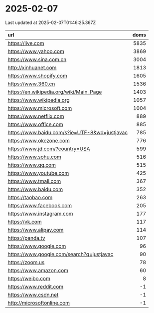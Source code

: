 # 2025-02-07

<!-- BEGIN -->
Last updated at 2025-02-07T01:46:25.367Z

url | doms
:- | -:
https://live.com | 5835
https://www.yahoo.com | 3869
https://www.sina.com.cn | 3004
http://xinhuanet.com | 1813
https://www.shopify.com | 1605
https://www.360.cn | 1536
https://en.wikipedia.org/wiki/Main_Page | 1403
https://www.wikipedia.org | 1057
https://www.microsoft.com | 1004
https://www.netflix.com | 889
https://www.office.com | 885
https://www.baidu.com/s?ie=UTF-8&wd=justjavac | 785
https://www.okezone.com | 776
https://www.jd.com/?country=USA | 599
https://www.sohu.com | 516
https://www.qq.com | 515
https://www.youtube.com | 425
https://www.tmall.com | 367
https://www.baidu.com | 352
https://taobao.com | 263
https://www.facebook.com | 205
https://www.instagram.com | 177
https://vk.com | 117
https://www.alipay.com | 114
https://panda.tv | 107
https://www.google.com | 96
https://www.google.com/search?q=justjavac | 90
https://zoom.us | 78
https://www.amazon.com | 60
https://weibo.com | 8
https://www.reddit.com | -1
https://www.csdn.net | -1
http://microsoftonline.com | -1
<!-- END -->
